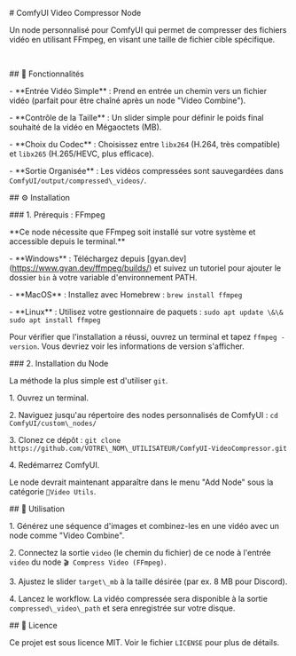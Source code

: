 \# ComfyUI Video Compressor Node



Un node personnalisé pour ComfyUI qui permet de compresser des fichiers vidéo en utilisant FFmpeg, en visant une taille de fichier cible spécifique.



&nbsp;<!-- Mettez une capture d'écran ici ! -->



\## 🌟 Fonctionnalités



\-   \*\*Entrée Vidéo Simple\*\* : Prend en entrée un chemin vers un fichier vidéo (parfait pour être chaîné après un node "Video Combine").

\-   \*\*Contrôle de la Taille\*\* : Un slider simple pour définir le poids final souhaité de la vidéo en Mégaoctets (MB).

\-   \*\*Choix du Codec\*\* : Choisissez entre `libx264` (H.264, très compatible) et `libx265` (H.265/HEVC, plus efficace).

\-   \*\*Sortie Organisée\*\* : Les vidéos compressées sont sauvegardées dans `ComfyUI/output/compressed\_videos/`.



\## ⚙️ Installation



\### 1. Prérequis : FFmpeg



\*\*Ce node nécessite que FFmpeg soit installé sur votre système et accessible depuis le terminal.\*\*



\-   \*\*Windows\*\* : Téléchargez depuis \[gyan.dev](https://www.gyan.dev/ffmpeg/builds/) et suivez un tutoriel pour ajouter le dossier `bin` à votre variable d'environnement PATH.

\-   \*\*MacOS\*\* : Installez avec Homebrew : `brew install ffmpeg`

\-   \*\*Linux\*\* : Utilisez votre gestionnaire de paquets : `sudo apt update \&\& sudo apt install ffmpeg`



Pour vérifier que l'installation a réussi, ouvrez un terminal et tapez `ffmpeg -version`. Vous devriez voir les informations de version s'afficher.



\### 2. Installation du Node



La méthode la plus simple est d'utiliser `git`.



1\.  Ouvrez un terminal.

2\.  Naviguez jusqu'au répertoire des nodes personnalisés de ComfyUI : `cd ComfyUI/custom\_nodes/`

3\.  Clonez ce dépôt : `git clone https://github.com/VOTRE\_NOM\_UTILISATEUR/ComfyUI-VideoCompressor.git` <!-- REMPLACEZ PAR VOTRE URL GITHUB -->

4\.  Redémarrez ComfyUI.



Le node devrait maintenant apparaître dans le menu "Add Node" sous la catégorie `🎥Video Utils`.



\## 🚀 Utilisation



1\.  Générez une séquence d'images et combinez-les en une vidéo avec un node comme "Video Combine".

2\.  Connectez la sortie `video` (le chemin du fichier) de ce node à l'entrée `video` du node `🎬 Compress Video (FFmpeg)`.

3\.  Ajustez le slider `target\_mb` à la taille désirée (par ex. 8 MB pour Discord).

4\.  Lancez le workflow. La vidéo compressée sera disponible à la sortie `compressed\_video\_path` et sera enregistrée sur votre disque.



\## 📄 Licence



Ce projet est sous licence MIT. Voir le fichier `LICENSE` pour plus de détails.

